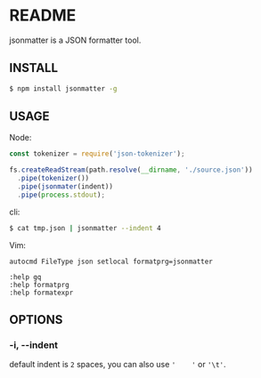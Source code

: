 # README

jsonmatter is a JSON formatter tool.

## INSTALL

```bash
$ npm install jsonmatter -g
```

## USAGE

Node:

```js
const tokenizer = require('json-tokenizer');

fs.createReadStream(path.resolve(__dirname, './source.json'))
  .pipe(tokenizer())
  .pipe(jsonmater(indent))
  .pipe(process.stdout);
```

cli:

```bash
$ cat tmp.json | jsonmatter --indent 4
```

Vim:

```vim
autocmd FileType json setlocal formatprg=jsonmatter
```

```vim
:help gq
:help formatprg
:help formatexpr
```

## OPTIONS

### -i, --indent <indent space count>

default indent is `2` spaces, you can also use `'    '` or `'\t'`.
